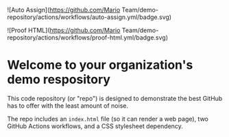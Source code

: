 ![Auto Assign](https://github.com/Mario Team/demo-repository/actions/workflows/auto-assign.yml/badge.svg)

![Proof HTML](https://github.com/Mario Team/demo-repository/actions/workflows/proof-html.yml/badge.svg)

# Welcome to your organization's demo respository
This code repository (or "repo") is designed to demonstrate the best GitHub has to offer with the least amount of noise.

The repo includes an `index.html` file (so it can render a web page), two GitHub Actions workflows, and a CSS stylesheet dependency.
